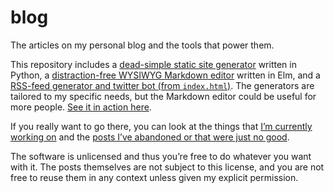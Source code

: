 # blog

The articles on my personal blog and the tools that power them.

This repository includes a [dead-simple static site generator](https://github.com/hellerve/blog/blob/master/publish.py)
written in Python, a [distraction-free WYSIWYG Markdown editor](https://github.com/hellerve/blog/tree/master/blargl)
written in Elm, and a [RSS-feed generator and twitter bot (from `index.html`)](https://github.com/hellerve/blog/tree/master/rsser).
The generators are tailored to my specific needs, but the Markdown
editor could be useful for more people. [See it in action here](http://blog.veitheller.de/blargl).

If you really want to go there, you can look at the things that [I’m currently
working on](/wip) and the [posts I’ve abandoned or that were just no
good](/trashbin).

The software is unlicensed and thus you’re free to do whatever you want with
it. The posts themselves are not subject to this license, and you are not
free to reuse them in any context unless given my explicit permission.
